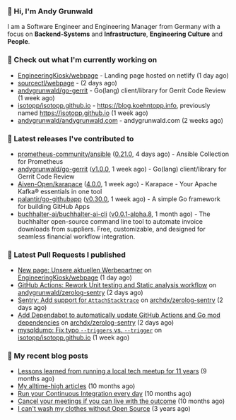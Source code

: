 ### 👋 Hi, I'm Andy Grunwald

I am a Software Engineer and Engineering Manager from Germany with a focus on **Backend-Systems** and **Infrastructure**, **Engineering Culture** and **People**.

### 👷 Check out what I'm currently working on


- [EngineeringKiosk/webpage](https://github.com/EngineeringKiosk/webpage) - Landing page hosted on netlify (1 day ago)
- [sourcectl/webpage](https://github.com/sourcectl/webpage) -  (2 days ago)
- [andygrunwald/go-gerrit](https://github.com/andygrunwald/go-gerrit) - Go(lang) client/library for Gerrit Code Review (1 week ago)
- [isotopp/isotopp.github.io](https://github.com/isotopp/isotopp.github.io) - https://blog.koehntopp.info, previously named https://isotopp.github.io (1 week ago)
- [andygrunwald/andygrunwald.com](https://github.com/andygrunwald/andygrunwald.com) - andygrunwald.com (2 weeks ago)

### 🔭 Latest releases I've contributed to


- [prometheus-community/ansible](https://github.com/prometheus-community/ansible) ([0.21.0](https://github.com/prometheus-community/ansible/releases/tag/0.21.0), 4 days ago) - Ansible Collection for Prometheus
- [andygrunwald/go-gerrit](https://github.com/andygrunwald/go-gerrit) ([v1.0.0](https://github.com/andygrunwald/go-gerrit/releases/tag/v1.0.0), 1 week ago) - Go(lang) client/library for Gerrit Code Review
- [Aiven-Open/karapace](https://github.com/Aiven-Open/karapace) ([4.0.0](https://github.com/Aiven-Open/karapace/releases/tag/4.0.0), 1 week ago) - Karapace - Your Apache Kafka® essentials in one tool
- [palantir/go-githubapp](https://github.com/palantir/go-githubapp) ([v0.30.0](https://github.com/palantir/go-githubapp/releases/tag/v0.30.0), 1 week ago) - A simple Go framework for building GitHub Apps
- [buchhalter-ai/buchhalter-ai-cli](https://github.com/buchhalter-ai/buchhalter-ai-cli) ([v0.0.1-alpha.8](https://github.com/buchhalter-ai/buchhalter-ai-cli/releases/tag/v0.0.1-alpha.8), 1 month ago) - The buchhalter open-source command line tool to automate invoice downloads from suppliers. Free, customizable, and designed for seamless financial workflow integration.

### 🔨 Latest Pull Requests I published


- [New page: Unsere aktuellen Werbepartner](https://github.com/EngineeringKiosk/webpage/pull/916) on [EngineeringKiosk/webpage](https://github.com/EngineeringKiosk/webpage) (1 day ago)
- [GitHub Actions: Rework Unit testing and Static analysis workflow](https://github.com/andygrunwald/zerolog-sentry/pull/7) on [andygrunwald/zerolog-sentry](https://github.com/andygrunwald/zerolog-sentry) (2 days ago)
- [Sentry: Add support for `AttachStacktrace`](https://github.com/archdx/zerolog-sentry/pull/23) on [archdx/zerolog-sentry](https://github.com/archdx/zerolog-sentry) (2 days ago)
- [Add Dependabot to automatically update GitHub Actions and Go mod dependencies](https://github.com/archdx/zerolog-sentry/pull/22) on [archdx/zerolog-sentry](https://github.com/archdx/zerolog-sentry) (2 days ago)
- [mysqldump: Fix typo `--triggers` vs. `--trigger`](https://github.com/isotopp/isotopp.github.io/pull/182) on [isotopp/isotopp.github.io](https://github.com/isotopp/isotopp.github.io) (1 week ago)

### 📝 My recent blog posts


- [Lessons learned from running a local tech meetup for 11 years](https://andygrunwald.com/blog/lessons-learned-from-running-a-local-tech-meetup-for-11-years/) (9 months ago)
- [My alltime-high articles](https://andygrunwald.com/blog/my-all-time-high-articles/) (10 months ago)
- [Run your Continuous Integration every day](https://andygrunwald.com/blog/run-your-continuous-integration-every-day/) (10 months ago)
- [Cancel your meetings if you can live with the outcome](https://andygrunwald.com/blog/cancel-your-meetings-if-you-can-live-with-the-outcome/) (10 months ago)
- [I can&#39;t wash my clothes without Open Source](https://andygrunwald.com/blog/i-cant-wash-my-clothes-without-open-source/) (3 years ago)
